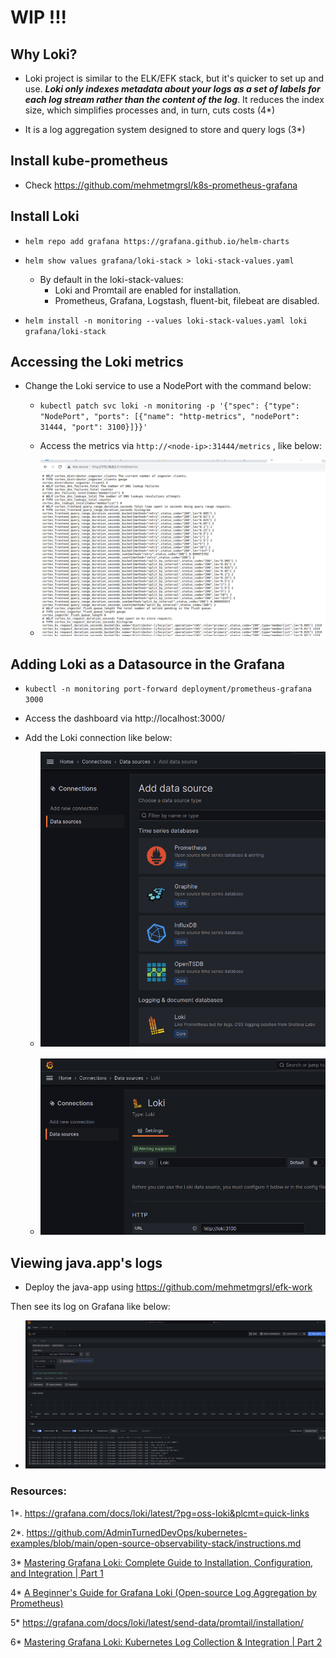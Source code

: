# WIP !!!

## Why Loki?

- Loki project is similar to the ELK/EFK stack, but it's quicker to set up and use. ***Loki only indexes metadata about your logs as a set of labels for each log stream rather than the content of the log***. It reduces the index size, which simplifies processes and, in turn, cuts costs (4*)

- It is a log aggregation system designed to store and query logs (3*)

## Install kube-prometheus

- Check https://github.com/mehmetmgrsl/k8s-prometheus-grafana

## Install Loki

- ```helm repo add grafana https://grafana.github.io/helm-charts```

- ```helm show values grafana/loki-stack > loki-stack-values.yaml```

   - By default in the loki-stack-values:
     - Loki and Promtail are enabled for installation.
     - Prometheus, Grafana, Logstash, fluent-bit, filebeat are disabled. 

- ```helm install -n monitoring --values loki-stack-values.yaml loki grafana/loki-stack```

## Accessing the Loki metrics

- Change the Loki service to use a NodePort with the command below:

   - ```kubectl patch svc loki -n monitoring -p '{"spec": {"type": "NodePort", "ports": [{"name": "http-metrics", "nodePort": 31444, "port": 3100}]}}'```

   - Access the metrics via ```http://<node-ip>:31444/metrics``` , like below:

   - ![Loki Metrics](loki-metrics.png)

## Adding Loki as a Datasource in the Grafana

   - ```kubectl -n monitoring port-forward deployment/prometheus-grafana 3000```

   - Access the dashboard via http://localhost:3000/

   - Add the Loki connection like below:

      - ![Grafana-loki-datasource](grafana-loki-datasource-1.png)

      - ![Grafana-loki-datasource](grafana-loki-datasource-2.png)
      
## Viewing java.app's logs

- Deploy the java-app using https://github.com/mehmetmgrsl/efk-work

Then see its log on Grafana like below:

- ![Grafana-JavaApp-Logs](grafana-java-app-logs.png)

### Resources:
1*. https://grafana.com/docs/loki/latest/?pg=oss-loki&plcmt=quick-links

2*. https://github.com/AdminTurnedDevOps/kubernetes-examples/blob/main/open-source-observability-stack/instructions.md

3* [Mastering Grafana Loki: Complete Guide to Installation, Configuration, and Integration | Part 1](https://www.youtube.com/watch?v=0B-yQdSXFJE)

4* [A Beginner's Guide for Grafana Loki (Open-source Log Aggregation by Prometheus)](https://www.atatus.com/blog/a-beginners-guide-for-grafana-loki/#:~:text=Loki%20project%20is%20similar%20to,%2C%20in%20turn%2C%20cuts%20costs.)

5* https://grafana.com/docs/loki/latest/send-data/promtail/installation/

6* [Mastering Grafana Loki: Kubernetes Log Collection & Integration | Part 2](https://www.youtube.com/watch?v=O52dseg2bJo)


